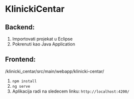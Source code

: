 # KlinickiCentar

## Backend:
  1. Importovati projekat u Eclipse
  2. Pokrenuti kao Java Application
  
## Frontend:
  /klinicki_centar/src/main/webapp/klinicki-centar/
  1. `npm install`
  2. `ng serve`
  3. Aplikacija radi na sledecem linku: `http://localhost:4200/`
